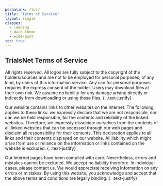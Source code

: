 ```yaml
---
permalink: /tos/
title: "Terms of Service"
layout: single
classes:
  - landing
  - dark-theme
  - wide-post
toc: true
---
```


## TrialsNet Terms of Service

All rights reserved. All logos are fully subject to the copyright of the holders/sources and are not to be employed for personal purposes, of any kind, by users of this information service. Any use for personal purposes requires the express consent of the holder. Users may download files at their own risk. We assume no liability for any damage arising directly or indirectly from downloading or using these files.
{: .text-justify}

Our website contains links to other websites on the Internet. The following applies to these links\: we expressly declare that we are not responsible, nor can we be held responsible, for the contents and reliability of the linked websites. Therefore, we expressly dissociate ourselves from the contents of all linked websites that can be accessed through our web pages and disclaim all responsibility for their contents. This declaration applies to all links and their contents displayed on our website. All liability which might arise from use or reliance on the information or links contained on the website is excluded.
{: .text-justify}

Our Internet pages have been compiled with care. Nevertheless, errors and mistakes cannot be excluded. We accept no liability therefore. In individual cases, please contact us. We would appreciate receiving information on any errors or mistakes. By using this website, you acknowledge and accept that the above terms and conditions are legally binding.
{: .text-justify}
